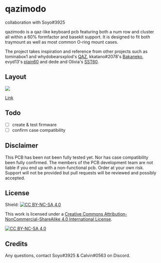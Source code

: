 # qazimodo

collaboration with Soyo#3925

qazimodo is a qaz-like keyboard pcb featuring both a num row and cluster all within a 60% formfactor and basekit support. It is designed to fit both traymount as well as most common O-ring mount cases.

The project takes inspiration and reference from other projects such as tominabox1 and whydobearsxplod's [QAZ](https://www.cbkbd.com/product/qaz), kkatano#2078's [Bakaneko](https://github.com/kkatano/bakeneko-60), evyd13's [plain60](https://github.com/evyd13/plain60-flex-edition) and dede and Olivia's [SST60](https://github.com/dededecline/SST60).


## Layout

![](https://github.com/calvin-mcd/qazimodo/blob/main/Images/KLE.png)

[Link](http://www.keyboard-layout-editor.com/\#/gists/fcfe4194cc3239e0c420215ebe271a12)
  
## Todo
- [ ] create & test firmware
- [ ] confirm case compatibility

## Disclaimer

This PCB has been not been fully tested yet. Nor has case compatibility been fully confirmed. The members of the PCB development team are not liable if you end up with a non-functional pcb. Order at your own risk. Support will not be provided but pull requests will be reviewed and possibly accepted.

## License

Shield: [![CC BY-NC-SA 4.0][cc-by-nc-sa-shield]][cc-by-nc-sa]

This work is licensed under a
[Creative Commons Attribution-NonCommercial-ShareAlike 4.0 International License][cc-by-nc-sa].

[![CC BY-NC-SA 4.0][cc-by-nc-sa-image]][cc-by-nc-sa]

[cc-by-nc-sa]: http://creativecommons.org/licenses/by-nc-sa/4.0/
[cc-by-nc-sa-image]: https://licensebuttons.net/l/by-nc-sa/4.0/88x31.png
[cc-by-nc-sa-shield]: https://img.shields.io/badge/License-CC%20BY--NC--SA%204.0-lightgrey.svg
  
## Credits

Any questions, contact Soyo#3925 & Calvin#0563 on Discord.

